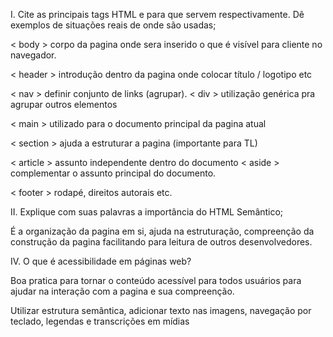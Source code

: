I. Cite as principais tags HTML e para que servem respectivamente. Dê exemplos de
situações reais de onde são usadas;

< body > corpo da pagina onde sera inserido o que é visível para cliente no navegador.

< header > introdução dentro da pagina onde colocar título / logotipo etc

< nav > definir conjunto de links (agrupar).
< div > utilização genérica pra agrupar outros elementos

< main > utilizado para o documento principal da pagina atual 

< section > ajuda a estruturar a pagina (importante para TL)

< article > assunto independente dentro do documento 
< aside > complementar o assunto principal do documento. 

< footer > rodapé, direitos autorais etc.

II. Explique com suas palavras a importância do HTML Semântico;

É a organização da pagina em si, ajuda na estruturação, compreenção da construção da pagina facilitando para leitura de outros desenvolvedores. 

IV. O que é acessibilidade em páginas web?

Boa pratica para tornar o conteúdo acessível para todos usuários para ajudar na interação com a pagina e sua compreenção. 

Utilizar estrutura semântica, adicionar texto nas imagens, navegação por teclado, legendas e transcrições em mídias
